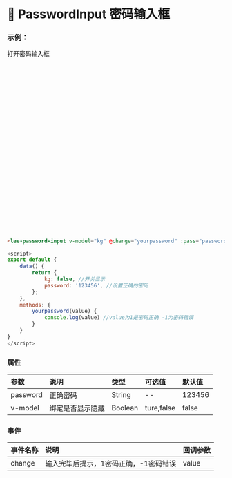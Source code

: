 # :dart: PasswordInput 密码输入框
### 示例：
<div class="leeblock">
    <div class="leesource">
        <lee-button type="primary"  @click="show" v-if="!kg">打开密码输入框</lee-button>
<div style="position:relative;width:40%;padding-bottom: 80%" v-if="kg">
<lee-password-input v-model="kg" @change="yourpassword" :pass="password"></lee-password-input>
</div>
    </div>
<lee-code>

```html
<lee-password-input v-model="kg" @change="yourpassword" :pass="password"></lee-password-input>
```
```js
<script>
export default {
    data() {
        return {
            kg: false, //开关显示
            password: '123456', //设置正确的密码
        };
    },
    methods: {
        yourpassword(value) {
            console.log(value) //value为1是密码正确 -1为密码错误
        }
    }
}
</script>
```
</lee-code>
</div>

### 属性

参数|说明|类型|可选值|默认值
:------|:------|:------|:------|:------
password|正确密码|String|--|123456
v-model|绑定是否显示隐藏|Boolean|ture,false|false

### 事件

事件名称|说明|回调参数
:------|:------|:------
change|输入完毕后提示，1密码正确，-1密码错误|value


<script>
export default {
    data() {
        return {
            kg: false, //开关显示
            password: '123456', //设置正确的密码
        };
    },
    methods: {
        yourpassword(value) {
            console.log(value) //value为1是密码正确 -1为密码错误
        },
        show(){
            this.kg=true
        }
    }
}
</script>